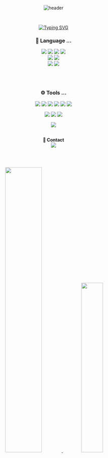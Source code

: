 <div align="center">
   
![header](https://capsule-render.vercel.app/api?type=transparent&color=auto&height=300&section=header&text=Haruachm&fontSize=90&fontColor=0077b6)   
   
<br/>
   
[![Typing SVG](https://readme-typing-svg.herokuapp.com?font=Oleo+Script&weight=700&size=35&pause=1000&color=2EA2D4&width=435&height=53&lines=Hi%2C+I'm+FrontEnd+Developer)](https://git.io/typing-svg)
 
### 💬 Language ...
<p>
<img src="https://img.shields.io/badge/HTML5-E34F26?style=flat&logo=HTML5&logoColor=white"/> 
<img src="https://img.shields.io/badge/CSS3-1572B6?style=flat&logo=CSS3&logoColor=white"/>
<img src="https://img.shields.io/badge/JavaScript-F7DF1E?style=flat&logo=JavaScript&logoColor=white"/> 
<img src="https://img.shields.io/badge/TypeScript-3178C6?style=flat&logo=TypeScript&logoColor=white"/>
<br/>
<img src="https://img.shields.io/badge/Dart-0175C2?style=flat&logo=Dart&logoColor=white"/> 
<img src="https://img.shields.io/badge/Flutter-02569B?style=flat&logo=Flutter&logoColor=white"/> 
<br/>
<img src="https://img.shields.io/badge/Python-3776AB?style=flat&logo=Python&logoColor=white"/>
<img src="https://img.shields.io/badge/FastAPI-009688?style=flat&logo=FastAPI&logoColor=white"/> 
</p>
   
   

<br/>
<br/>  
   
### ⚙ Tools ...
<p>
    <img src="https://img.shields.io/badge/Git-181717?style=flat-square&logo=Git&logoColor=white"/>
    <img src="https://img.shields.io/badge/GitHub-181717?style=flat-square&logo=GitHub&logoColor=white"/>
    <img src="https://img.shields.io/badge/Android-3DDC84?style=flat-square&logo=Android&logoColor=black"/>
    <img src="https://img.shields.io/badge/Android Studio-3DDC84?style=flat-square&logo=Android%20Studio&logoColor=black"/>
    <img src="https://img.shields.io/badge/Ubuntu-E95420?style=flat-square&logo=Ubuntu&logoColor=white"/>
    <img src="https://img.shields.io/badge/Arduino-00979D?style=flat-square&logo=Arduino&logoColor=white"/>
</p>
    
<p>
    <img src="https://img.shields.io/badge/Notion-000000?style=flat-square&logo=Notion&logoColor=white"/>
    <img src="https://img.shields.io/badge/Discord-5865F2?style=flat-square&logo=Discord&logoColor=white"/>
    <img src="https://img.shields.io/badge/Slack-4A154B?style=flat-square&logo=Slack&logoColor=white"/>
</p>

<p>
    <img src="https://img.shields.io/badge/Figma-F24E1E?style=flat&logo=Figma&logoColor=white"/> 
</p>
   
   
<br/>  
   🤝<b> Contact</b><br/>  
<img src="https://img.shields.io/badge/24iambusyman@gmail.com-EA4335?style=flat&logo=Gmail&logoColor=white"/> 

</div>

<br/> <br/>

<div align = "center">
<a href="https://github.com/haruachm">
  <img src="https://github-readme-stats.vercel.app/api?username=haruachm&show_icons=true&theme=transparent" width=48% />
</a>


<a href="https://github.com/haruachm">
 <img src="https://github-readme-stats.vercel.app/api/top-langs/?username=haruachm&layout=compact&theme=transparent" width=37% />
</a>
</div>
   
<!--![Haruachm's Github stats](https://github-readme-stats.vercel.app/api?username=haruachm&show_icons=true&theme=transparent)

![Top Langs](https://github-readme-stats.vercel.app/api/top-langs/?username=haruachm&layout=compact&theme=transparent)
-->

   
<!--
**haruachm/haruachm** is a ✨ _special_ ✨ repository because its `README.md` (this file) appears on your GitHub profile.
Here are some ideas to get you started: 
- 🔭 I’m currently working on ...
- 🌱 I’m currently learning ...
- 👯 I’m looking to collaborate on ...
- 🤔 I’m looking for help with ...
- 💬 Ask me about ...
- 📫 How to reach me: ...
- 😄 Pronouns: ...
- ⚡ Fun fact: ...
-->
